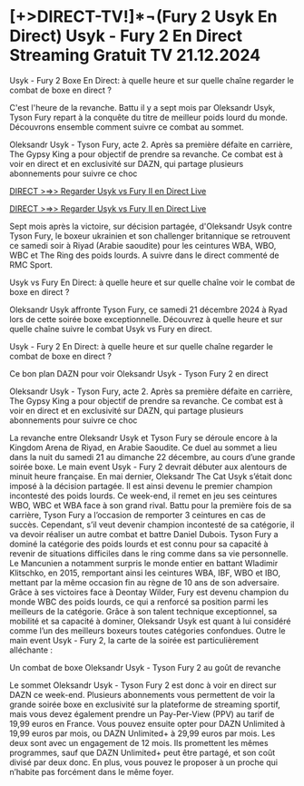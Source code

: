 # [+>DIRECT-TV!]*¬(Fury 2 Usyk En Direct) Usyk - Fury 2 En Direct Streaming Gratuit TV 21.12.2024

Usyk - Fury 2 Boxe En Direct: à quelle heure et sur quelle chaîne regarder le combat de boxe en direct ?

C'est l'heure de la revanche. Battu il y a sept mois par Oleksandr Usyk, Tyson Fury repart à la conquête du titre de meilleur poids lourd du monde. Découvrons ensemble comment suivre ce combat au sommet.

Oleksandr Usyk - Tyson Fury, acte 2. Après sa première défaite en carrière, The Gypsy King a pour objectif de prendre sa revanche. Ce combat est à voir en direct et en exclusivité sur DAZN, qui partage plusieurs abonnements pour suivre ce choc

[DIRECT >⇒> Regarder Usyk vs Fury II en Direct Live](https://watchespnorg.blogspot.com/2024/09/boxing-2024.html)


[DIRECT >⇒> Regarder Usyk vs Fury II en Direct Live](https://watchespnorg.blogspot.com/2024/09/boxing-2024.html)

Sept mois après la victoire, sur décision partagée, d'Oleksandr Usyk contre Tyson Fury, le boxeur ukrainien et son challenger britannique se retrouvent ce samedi soir à Riyad (Arabie saoudite) pour les ceintures WBA, WBO, WBC et The Ring des poids lourds. A suivre dans le direct commenté de RMC Sport.

Usyk vs Fury En Direct: à quelle heure et sur quelle chaîne voir le combat de boxe en direct ?

Oleksandr Usyk affronte Tyson Fury, ce samedi 21 décembre 2024 à Ryad lors de cette soirée boxe exceptionnelle. Découvrez à quelle heure et sur quelle chaîne suivre le combat Usyk vs Fury en direct.

Usyk - Fury 2 En Direct: à quelle heure et sur quelle chaîne regarder le combat de boxe en direct ?

Ce bon plan DAZN pour voir Oleksandr Usyk - Tyson Fury 2 en direct

Oleksandr Usyk - Tyson Fury, acte 2. Après sa première défaite en carrière, The Gypsy King a pour objectif de prendre sa revanche. Ce combat est à voir en direct et en exclusivité sur DAZN, qui partage plusieurs abonnements pour suivre ce choc

La revanche entre Oleksandr Usyk et Tyson Fury se déroule encore à la Kingdom Arena de Riyad, en Arabie Saoudite. Ce duel au sommet a lieu dans la nuit du samedi 21 au dimanche 22 décembre, au cours d’une grande soirée boxe. Le main event Usyk - Fury 2 devrait débuter aux alentours de minuit heure française. En mai dernier, Oleksandr The Cat Usyk s’était donc imposé à la décision partagée. Il est ainsi devenu le premier champion incontesté des poids lourds. Ce week-end, il remet en jeu ses ceintures WBO, WBC et WBA face à son grand rival. Battu pour la première fois de sa carrière, Tyson Fury a l’occasion de remporter 3 ceintures en cas de succès. Cependant, s’il veut devenir champion incontesté de sa catégorie, il va devoir réaliser un autre combat et battre Daniel Dubois. Tyson Fury a dominé la catégorie des poids lourds et est connu pour sa capacité à revenir de situations difficiles dans le ring comme dans sa vie personnelle. Le Mancunien a notamment surpris le monde entier en battant Wladimir Klitschko, en 2015, remportant ainsi les ceintures WBA, IBF, WBO et IBO, mettant par la même occasion fin au règne de 10 ans de son adversaire. Grâce à ses victoires face à Deontay Wilder, Fury est devenu champion du monde WBC des poids lourds, ce qui a renforcé sa position parmi les meilleurs de la catégorie. Grâce à son talent technique exceptionnel, sa mobilité et sa capacité à dominer, Oleksandr Usyk est quant à lui considéré comme l’un des meilleurs boxeurs toutes catégories confondues. Outre le main event Usyk - Fury 2, la carte de la soirée est particulièrement alléchante :

Un combat de boxe Oleksandr Usyk - Tyson Fury 2 au goût de revanche

Le sommet Oleksandr Usyk - Tyson Fury 2 est donc à voir en direct sur DAZN ce week-end. Plusieurs abonnements vous permettent de voir la grande soirée boxe en exclusivité sur la plateforme de streaming sportif, mais vous devez également prendre un Pay-Per-View (PPV) au tarif de 19,99 euros en France. Vous pouvez ensuite opter pour DAZN Unlimited à 19,99 euros par mois, ou DAZN Unlimited+ à 29,99 euros par mois. Les deux sont avec un engagement de 12 mois. Ils promettent les mêmes programmes, sauf que DAZN Unlimited+ peut être partagé, et son coût divisé par deux donc. En plus, vous pouvez le proposer à un proche qui n’habite pas forcément dans le même foyer.
